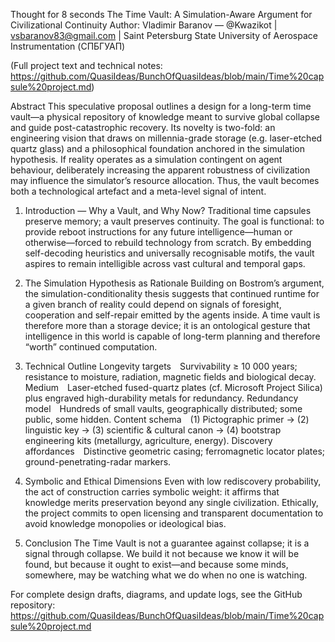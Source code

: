 Thought for 8 seconds
The Time Vault: A Simulation-Aware Argument for Civilizational Continuity
Author: Vladimir Baranov — @Kwazikot | vsbaranov83@gmail.com | Saint Petersburg State University of Aerospace Instrumentation (СПБГУАП)

(Full project text and technical notes: https://github.com/QuasiIdeas/BunchOfQuasiIdeas/blob/main/Time%20capsule%20project.md)

Abstract
This speculative proposal outlines a design for a long-term time vault—a physical repository of knowledge meant to survive global collapse and guide post-catastrophic recovery. Its novelty is two-fold: an engineering vision that draws on millennia-grade storage (e.g. laser-etched quartz glass) and a philosophical foundation anchored in the simulation hypothesis. If reality operates as a simulation contingent on agent behaviour, deliberately increasing the apparent robustness of civilization may influence the simulator’s resource allocation. Thus, the vault becomes both a technological artefact and a meta-level signal of intent.

1. Introduction — Why a Vault, and Why Now?
Traditional time capsules preserve memory; a vault preserves continuity. The goal is functional: to provide reboot instructions for any future intelligence—human or otherwise—forced to rebuild technology from scratch. By embedding self-decoding heuristics and universally recognisable motifs, the vault aspires to remain intelligible across vast cultural and temporal gaps.

2. The Simulation Hypothesis as Rationale
Building on Bostrom’s argument, the simulation-conditionality thesis suggests that continued runtime for a given branch of reality could depend on signals of foresight, cooperation and self-repair emitted by the agents inside. A time vault is therefore more than a storage device; it is an ontological gesture that intelligence in this world is capable of long-term planning and therefore “worth” continued computation.

3. Technical Outline
Longevity targets Survivability ≥ 10 000 years; resistance to moisture, radiation, magnetic fields and biological decay.
Medium Laser-etched fused-quartz plates (cf. Microsoft Project Silica) plus engraved high-durability metals for redundancy.
Redundancy model Hundreds of small vaults, geographically distributed; some public, some hidden.
Content schema (1) Pictographic primer → (2) linguistic key → (3) scientific & cultural canon → (4) bootstrap engineering kits (metallurgy, agriculture, energy).
Discovery affordances Distinctive geometric casing; ferromagnetic locator plates; ground-penetrating-radar markers.

4. Symbolic and Ethical Dimensions
Even with low rediscovery probability, the act of construction carries symbolic weight: it affirms that knowledge merits preservation beyond any single civilization. Ethically, the project commits to open licensing and transparent documentation to avoid knowledge monopolies or ideological bias.

5. Conclusion
The Time Vault is not a guarantee against collapse; it is a signal through collapse. We build it not because we know it will be found, but because it ought to exist—and because some minds, somewhere, may be watching what we do when no one is watching.

For complete design drafts, diagrams, and update logs, see the GitHub repository:
https://github.com/QuasiIdeas/BunchOfQuasiIdeas/blob/main/Time%20capsule%20project.md
